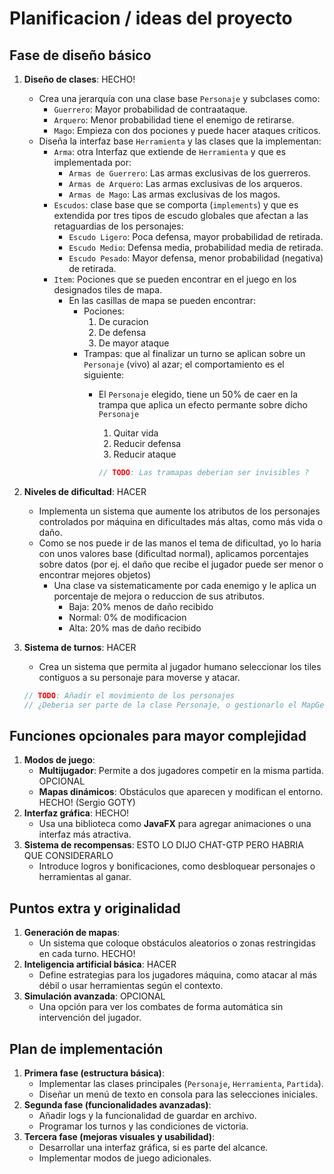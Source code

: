 # Planificacion / ideas del proyecto

## **Fase de diseño básico**

1. **Diseño de clases**: HECHO!
   - Crea una jerarquía con una clase base `Personaje` y subclases como:
     - `Guerrero`: Mayor probabilidad de contraataque.
     - `Arquero`: Menor probabilidad tiene el enemigo de retirarse.
     - `Mago`: Empieza con dos pociones y puede hacer ataques criticos.
   - Diseña la interfaz base `Herramienta` y las clases que la implementan:
     - `Arma`: otra Interfaz que extiende de `Herramienta` y que es implementada por:
         - `Armas de Guerrero`: Las armas exclusivas de los guerreros.
         - `Armas de Arquero`: Las armas exclusivas de los arqueros.
         - `Armas de Mago`: Las armas exclusivas de los magos.
     - `Escudos`: clase base que se comporta (`implements`) y que es extendida por tres tipos de escudo globales que afectan a las retaguardias de los personajes:
         - `Escudo Ligero`: Poca defensa, mayor probabilidad de retirada.
         - `Escudo Medio`: Defensa media, probabilidad media de retirada.
         - `Escudo Pesado`: Mayor defensa, menor probabilidad (negativa) de retirada.
     - `Item`: Pociones que se pueden encontrar en el juego en los designados tiles de mapa.
         - En las casillas de mapa se pueden encontrar:
            - Pociones:
               1. De curacion
               2. De defensa
               3. De mayor ataque
            - Trampas: que al finalizar un turno se aplican sobre un `Personaje` (vivo) al azar; el comportamiento es el siguiente:
               - El `Personaje` elegido, tiene un 50% de caer en la trampa que aplica un efecto permante sobre dicho `Personaje`
                  1. Quitar vida
                  2. Reducir defensa
                  3. Reducir ataque

                  ``` java
                  // TODO: Las tramapas deberian ser invisibles ?
                  ```

2. **Niveles de dificultad**: HACER
   - Implementa un sistema que aumente los atributos de los personajes controlados por máquina en dificultades más altas, como más vida o daño.
   - Como se nos puede ir de las manos el tema de dificultad, yo lo haria con unos valores base (dificultad normal), aplicamos porcentajes sobre datos (por ej. el daño que recibe el jugador puede ser menor o encontrar mejores objetos)
      - Una clase va sistematicamente por cada enemigo y le aplica un porcentaje de mejora o reduccion de sus atributos.
         - Baja: 20% menos de daño recibido
         - Normal: 0% de modificacion
         - Alta: 20% mas de daño recibido

3. **Sistema de turnos**: HACER
   - Crea un sistema que permita al jugador humano seleccionar los tiles contiguos a su personaje para moverse y atacar.
   ``` java
   // TODO: Añadir el movimiento de los personajes
   // ¿Deberia ser parte de la clase Personaje, o gestionarlo el MapGenerator/MapController?
   ```

## **Funciones opcionales para mayor complejidad**

1. **Modos de juego**:
   - **Multijugador**: Permite a dos jugadores competir en la misma partida. OPCIONAL
   - **Mapas dinámicos**: Obstáculos que aparecen y modifican el entorno. HECHO! (Sergio GOTY)
2. **Interfaz gráfica**: HECHO!
   - Usa una biblioteca como **JavaFX** para agregar animaciones o una interfaz más atractiva.
3. **Sistema de recompensas**: ESTO LO DIJO CHAT-GTP PERO HABRIA QUE CONSIDERARLO
   - Introduce logros y bonificaciones, como desbloquear personajes o herramientas al ganar.

## **Puntos extra y originalidad**

1. **Generación de mapas**:
   - Un sistema que coloque obstáculos aleatorios o zonas restringidas en cada turno. HECHO! 
2. **Inteligencia artificial básica**: HACER
   - Define estrategias para los jugadores máquina, como atacar al más débil o usar herramientas según el contexto.
3. **Simulación avanzada**: OPCIONAL
   - Una opción para ver los combates de forma automática sin intervención del jugador.

## **Plan de implementación**

1. **Primera fase (estructura básica)**:
   - Implementar las clases principales (`Personaje`, `Herramienta`, `Partida`).
   - Diseñar un menú de texto en consola para las selecciones iniciales.
2. **Segunda fase (funcionalidades avanzadas)**:
   - Añadir logs y la funcionalidad de guardar en archivo.
   - Programar los turnos y las condiciones de victoria.
3. **Tercera fase (mejoras visuales y usabilidad)**:
   - Desarrollar una interfaz gráfica, si es parte del alcance.
   - Implementar modos de juego adicionales.
